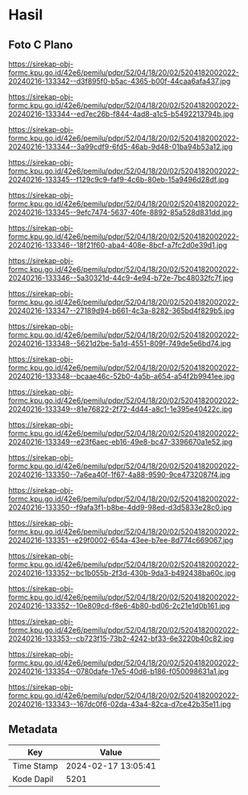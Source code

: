 # Hasil

## Foto C Plano

https://sirekap-obj-formc.kpu.go.id/42e6/pemilu/pdpr/52/04/18/20/02/5204182002022-20240216-133342--d3f895f0-b5ac-4365-b00f-44caa6afa437.jpg

https://sirekap-obj-formc.kpu.go.id/42e6/pemilu/pdpr/52/04/18/20/02/5204182002022-20240216-133344--ed7ec26b-f844-4ad8-a1c5-b5492213794b.jpg

https://sirekap-obj-formc.kpu.go.id/42e6/pemilu/pdpr/52/04/18/20/02/5204182002022-20240216-133344--3a99cdf9-6fd5-46ab-9d48-01ba94b53a12.jpg

https://sirekap-obj-formc.kpu.go.id/42e6/pemilu/pdpr/52/04/18/20/02/5204182002022-20240216-133345--f129c9c9-faf9-4c6b-80eb-15a9496d28df.jpg

https://sirekap-obj-formc.kpu.go.id/42e6/pemilu/pdpr/52/04/18/20/02/5204182002022-20240216-133345--9efc7474-5637-40fe-8892-85a528d831dd.jpg

https://sirekap-obj-formc.kpu.go.id/42e6/pemilu/pdpr/52/04/18/20/02/5204182002022-20240216-133346--18f21f60-aba4-408e-8bcf-a7fc2d0e39d1.jpg

https://sirekap-obj-formc.kpu.go.id/42e6/pemilu/pdpr/52/04/18/20/02/5204182002022-20240216-133346--5a30321d-44c9-4e94-b72e-7bc48032fc7f.jpg

https://sirekap-obj-formc.kpu.go.id/42e6/pemilu/pdpr/52/04/18/20/02/5204182002022-20240216-133347--27189d94-b661-4c3a-8282-365bd4f829b5.jpg

https://sirekap-obj-formc.kpu.go.id/42e6/pemilu/pdpr/52/04/18/20/02/5204182002022-20240216-133348--5621d2be-5a1d-4551-809f-749de5e6bd74.jpg

https://sirekap-obj-formc.kpu.go.id/42e6/pemilu/pdpr/52/04/18/20/02/5204182002022-20240216-133348--bcaae46c-52b0-4a5b-a654-a54f2b9941ee.jpg

https://sirekap-obj-formc.kpu.go.id/42e6/pemilu/pdpr/52/04/18/20/02/5204182002022-20240216-133349--81e76822-2f72-4d44-a8c1-1e395e40422c.jpg

https://sirekap-obj-formc.kpu.go.id/42e6/pemilu/pdpr/52/04/18/20/02/5204182002022-20240216-133349--e23f6aec-eb16-49e8-bc47-3396670a1e52.jpg

https://sirekap-obj-formc.kpu.go.id/42e6/pemilu/pdpr/52/04/18/20/02/5204182002022-20240216-133350--7a6ea40f-1f67-4a88-9590-9ce4732087f4.jpg

https://sirekap-obj-formc.kpu.go.id/42e6/pemilu/pdpr/52/04/18/20/02/5204182002022-20240216-133350--f9afa3f1-b8be-4dd9-98ed-d3d5833e28c0.jpg

https://sirekap-obj-formc.kpu.go.id/42e6/pemilu/pdpr/52/04/18/20/02/5204182002022-20240216-133351--e29f0002-654a-43ee-b7ee-8d774c669067.jpg

https://sirekap-obj-formc.kpu.go.id/42e6/pemilu/pdpr/52/04/18/20/02/5204182002022-20240216-133352--bc1b055b-2f3d-430b-9da3-b492438ba60c.jpg

https://sirekap-obj-formc.kpu.go.id/42e6/pemilu/pdpr/52/04/18/20/02/5204182002022-20240216-133352--10e809cd-f8e6-4b80-bd06-2c21e1d0b161.jpg

https://sirekap-obj-formc.kpu.go.id/42e6/pemilu/pdpr/52/04/18/20/02/5204182002022-20240216-133353--cb723f15-73b2-4242-bf33-6e3220b40c82.jpg

https://sirekap-obj-formc.kpu.go.id/42e6/pemilu/pdpr/52/04/18/20/02/5204182002022-20240216-133354--0780dafe-17e5-40d6-b186-f050098631a1.jpg

https://sirekap-obj-formc.kpu.go.id/42e6/pemilu/pdpr/52/04/18/20/02/5204182002022-20240216-133343--167dc0f6-02da-43a4-82ca-d7ce42b35e11.jpg


## Metadata

| Key        | Value               |
| ---------- | ------------------- |
| Time Stamp | 2024-02-17 13:05:41 |
| Kode Dapil | 5201                |



